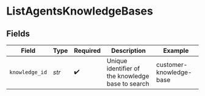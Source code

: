 # ListAgentsKnowledgeBases


## Fields

| Field                                             | Type                                              | Required                                          | Description                                       | Example                                           |
| ------------------------------------------------- | ------------------------------------------------- | ------------------------------------------------- | ------------------------------------------------- | ------------------------------------------------- |
| `knowledge_id`                                    | *str*                                             | :heavy_check_mark:                                | Unique identifier of the knowledge base to search | customer-knowledge-base                           |